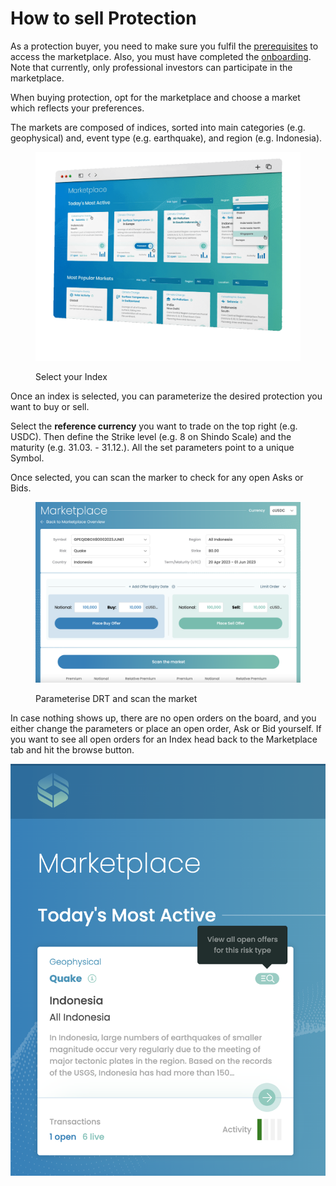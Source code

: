 # How to sell Protection

As a protection buyer, you need to make sure you fulfil the [prerequisites](../how-does-risk-transfer-work/prerequisites.md) to access the marketplace. Also, you must have completed the [onboarding](../legal/kyb-aml.md). Note that currently, only professional investors can participate in the marketplace.

When buying protection, opt for the marketplace and choose a market which reflects your preferences.

The markets are composed of indices, sorted into main categories (e.g. geophysical) and, event type (e.g. earthquake), and region (e.g. Indonesia).

<figure><img src="../.gitbook/assets/image (6) (1).png" alt=""><figcaption><p>Select your Index</p></figcaption></figure>

Once an index is selected, you can parameterize the desired protection you want to buy or sell.

Select the **reference currency** you want to trade on the top right (e.g. USDC). Then define the Strike level (e.g. 8 on Shindo Scale) and the maturity (e.g. 31.03. - 31.12.). All the set parameters point to a unique Symbol.

Once selected, you can scan the marker to check for any open Asks or Bids.&#x20;

<figure><img src="../.gitbook/assets/image (10) (1).png" alt=""><figcaption><p>Parameterise DRT and scan the market</p></figcaption></figure>

In case nothing shows up, there are no open orders on the board, and you either change the parameters or place an open order, Ask or Bid yourself. If you want to see all open orders for an Index head back to the Marketplace tab and hit the browse button.

![](<../.gitbook/assets/image (1) (1) (1).png>)
